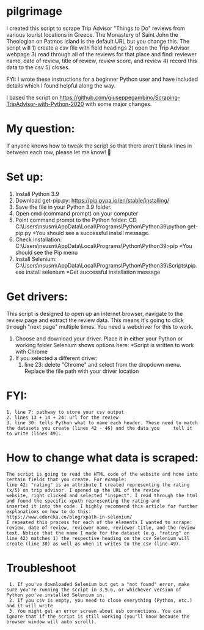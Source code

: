 # pilgrimage
I created this script to scrape Trip Advisor "Things to Do" reviews from various tourist locations in Greece. The Monastery of Saint John the Theologian on Patmos Island is the default URL but you change this. The script will 1) create a csv file with field headings 2) open the Trip Advisor webpage 3) read through all of the reviews for that place and find: reviewer name, date of review, title of review, review score, and review 4) record this data to the csv 5) closes.

FYI: I wrote these instructions for a beginner Python user and have included details which I found helpful along the way.

I based the script on https://github.com/giuseppegambino/Scraping-TripAdvisor-with-Python-2020 with some major changes. 

# My question:
If anyone knows how to tweak the script so that there aren't blank lines in between each row, please let me know! 🦖

# Set up:
  1. Install Python 3.9
  2. Download get-pip.py: https://pip.pypa.io/en/stable/installing/
  3. Save the file in your Python 3.9 folder.
  4. Open cmd (command prompt) on your computer
  5. Point command prompt to the Python folder: 
        CD  C:\Users\nsusm\AppData\Local\Programs\Python\Python39\python get-pip.py
         *You should see a successful install message.
  6. Check installation:
        C:\Users\nsusm\AppData\Local\Programs\Python\Python39>pip
        *You should see the Pip menu
  7. Install Selenium:
        C:\Users\nsusm\AppData\Local\Programs\Python\Python39\Scripts\pip.exe install selenium
        *Get successful installation message
 
 # Get drivers:
 This script is designed to open up an internet browser, navigate to the review page and extract the review data. This means it's going to  click through "next page" multiple times. You need a webdriver for this to work.
   1. Choose and download your driver. Place it in either your Python or working folder Selenium shows options here:
       *Script is written to work with Chrome    
   2. If you selected a different driver:
       1) line 23: delete "Chrome" and select from the dropdown menu. Replace the file path with your driver location

#  FYI:
    1. line 7: pathway to store your csv output
    2. lines 13 + 14 + 24: url for the review
    3. line 30: tells Python what to name each header. These need to match the datasets you create (lines 42 - 46) and the data you     tell it to write (lines 49). 
    
 # How to change what data is scraped:
    The script is going to read the HTML code of the website and hone into certain fields that you create. For example:
    line 42: "rating" is an attribute I created representing the rating (x/5) on trip advisor. I opened up the URL of the review           website, right clicked and selected "inspect". I read through the html and found the specific xpath representing the rating and         inserted it into the code. I highly recommend this article for further explanations on how to do this:            https://www.edureka.co/blog/xpath-in-selenium/
    I repeated this process for each of the elements I wanted to scrape: review, date of review, reviewer name, reviewer title, and the review text. Notice that the name I made for the dataset (e.g. "rating" on line 42) matches 1) the respective heading on the csv Selenium will create (line 30) as well as when it writes to the csv (line 49). 
    
  # Troubleshoot
     1. If you've downloaded Selenium but get a "not found" error, make sure you're running the script in 3.9.6, or whichever version of Python you've installed Selenium in. 
     2. If you csv is empty, you need to close everything (Python, etc.) and it will write
     3. You might get an error screen about usb connections. You can ignore that if the script is still working (you'll know because the browser window will auto scroll). 
